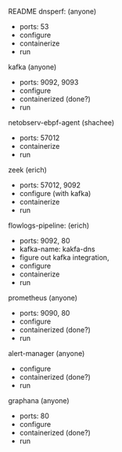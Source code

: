 README
dnsperf: (anyone)
- ports: 53
- configure
- containerize
- run

kafka (anyone)
- ports: 9092, 9093
- configure
- containerized (done?)
- run

netobserv-ebpf-agent (shachee)
- ports: 57012
- containerize
- run

zeek (erich)
- ports: 57012, 9092
- configure (with kafka)
- containerize
- run

flowlogs-pipeline: (erich)
- ports: 9092, 80
- kafka-name: kakfa-dns
- figure out kafka integration,
- configure
- containerize
- run

prometheus (anyone)
- ports: 9090, 80
- configure
- containerized (done?)
- run

alert-manager (anyone)
- configure
- containerized (done?)
- run

graphana (anyone)
- ports: 80
- configure
- containerized (done?)
- run
